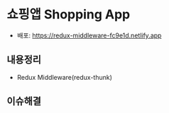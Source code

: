 # 쇼핑앱 Shopping App

- 배포: https://redux-middleware-fc9e1d.netlify.app

## 내용정리

- Redux Middleware(redux-thunk)

## 이슈해결
